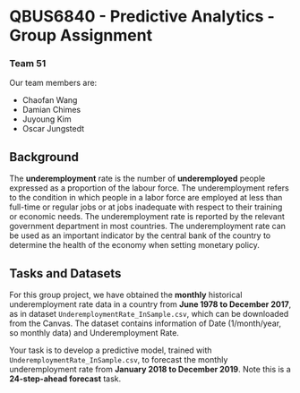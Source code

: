 # QBUS6840 - Predictive Analytics - Group Assignment

### Team 51
Our team members are:
* Chaofan Wang
* Damian Chimes
* Juyoung Kim
* Oscar Jungstedt

## Background
The **underemployment** rate is the number of **underemployed** people expressed as a proportion of the labour force. The underemployment refers to the condition in which people in a labor force are employed at less than full-time or regular jobs or at jobs inadequate with respect to their training or economic needs. The underemployment rate is reported by the relevant government department in most countries. The underemployment rate can be used as an important indicator by the central bank of the country to determine the health of the economy when setting monetary policy.

## Tasks and Datasets
For this group project, we have obtained the **monthly** historical underemployment rate data in a country from **June 1978 to December 2017**, as in dataset `UnderemploymentRate_InSample.csv`, which can be downloaded from the Canvas. The dataset contains information of Date (1/month/year, so monthly data) and Underemployment Rate.

Your task is to develop a predictive model, trained with `UnderemploymentRate_InSample.csv`, to forecast the monthly underemployment rate from **January 2018 to December 2019**. Note this is a **24-step-ahead forecast** task.